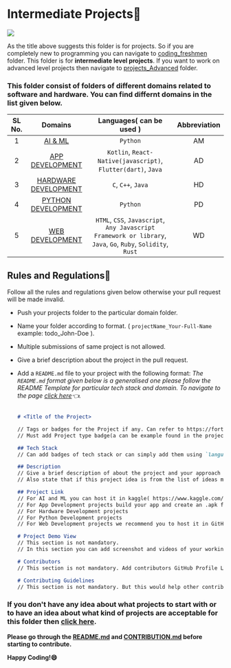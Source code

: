 
# Intermediate Projects🚀

<a href="https://github.com/Spectrum-CETB/Spectober_Fest/tree/main/projects_Intermediate"><img src="https://img.shields.io/badge/Projects%20-Intermediate-blue.svg"/></a>

As the title above suggests this folder is for projects. So if you are completely new to programming you can navigate to [coding_freshmen](https://github.com/Spectrum-CETB/Spectober_Fest/tree/main/coding_freshmen) folder. This folder is for **intermediate level projects**. If you want to work on advanced level projects then navigate to [projects_Advanced](https://github.com/Spectrum-CETB/Spectober_Fest/tree/main/projects_Advanced) folder.

### **This folder consist of folders of different domains related to software and hardware. You can find differnt domains in the list given below.**

| SL No.| Domains | Languages( can be used ) | Abbreviation |
| :---------------: | :---------------: | :---------------: | :---------------: |
| 1 | [AI & ML](https://github.com/Spectrum-CETB/Spectober_Fest/tree/main/projects_Intermediate/AI_ML) | `Python` | AM |
| 2 | [APP DEVELOPMENT](https://github.com/Spectrum-CETB/Spectober_Fest/tree/main/projects_Intermediate/APP_DEVELOPMENT) | `Kotlin`, `React-Native(javascript)`, `Flutter(dart)`, `Java` | AD |
| 3 | [HARDWARE DEVELOPMENT](https://github.com/Spectrum-CETB/Spectober_Fest/tree/main/projects_Intermediate/HARDWARE_DEVELOPMENT) | `C`, `C++`, `Java` | HD |
| 4 | [PYTHON DEVELOPMENT](https://github.com/Spectrum-CETB/Spectober_Fest/tree/main/projects_Intermediate/`PYTHON`_DEVELOPMENT) | `Python` | PD |
| 5 | [WEB DEVELOPMENT](https://github.com/Spectrum-CETB/Spectober_Fest/tree/main/projects_Intermediate/WEB_DEVELOPEMENT) | `HTML`, `CSS`, `Javascript`, `Any Javascript Framework or library`, `Java`, `Go`, `Ruby`, `Solidity`, `Rust` | WD |

## Rules and Regulations📃

Follow all the rules and regulations given below otherwise your pull request will be made invalid.

*  Push your projects folder to the particular domain folder.
*  Name your folder according to format. ( `projectName_Your-Full-Name` example: todo_John-Doe ).
*  Multiple submissions of same project is not allowed.
*  Give a brief description about the project in the pull request.
*  Add a `README.md` file to your project with the following format:
   *The `README.md` format given below is a generalised one please follow the README Template for particular tech stack and domain. To navigate to the page [click here](https://github.com/Spectrum-CETB/Spectober_Fest/issues?q=is%3Aissue+is%3Aopen+label%3A%22readme+template%22)👈.*
   
   ```markdown

   # <Title of the Project>

   // Tags or badges for the Project if any. Can refer to https://forthebadge.com/ for creating a badge.
   // Must add Project type badge(a can be example found in the projects folder README.md file).

   ## Tech Stack
   // Can add badges of tech stack or can simply add them using `language`

   ## Description
   // Give a brief description of about the project and your approach in this section.
   // Also state that if this project idea is from the list of ideas mentioned in the domainProjects.md file.

   ## Project Link
   // For AI and ML you can host it in kaggle( https://www.kaggle.com/ ) and provide the link in this section.
   // For App Development projects build your app and create an .apk file of your application and upload it to a folder in google drive. Folder name must follow the naming format. Provide the link of folder in this section.
   // For Hardware Development projects
   // For Python Development projects
   // For Web Development projects we recommend you to host it in GitHub Pages. But if you are host it in other platforms(like hostinger, netlify, etc) then provide the link in this section.

   # Project Demo View
   // This section is not mandatory.
   // In this section you can add screenshot and videos of your working project.

   # Contributors
   // This section is not mandatory. Add contributors GitHub Profile Link with their full names if this is a group project.

   # Contributing Guidelines
   // This section is not mandatory. But this would help other contributors to make contribution to your project. Different tech stack might different contributing guidelines


   ```

### **If you don't have any idea about what projects to start with or to have an idea about what kind of projects are acceptable for this folder then [click here](https://github.com/Spectrum-CETB/Spectober_Fest/blob/main/projects_Intermediate/Project_Domain.md).**

**Please go through the [README.md](https://github.com/Spectrum-CETB/Spectober_Fest/blob/main/README.md) and [CONTRIBUTION.md](https://github.com/Spectrum-CETB/Spectober_Fest/blob/main/CONTRIBUTION.md) before starting to contribute.**

**Happy Coding!😄**

